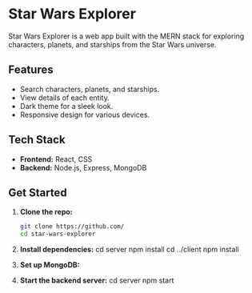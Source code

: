 # Star Wars Explorer

Star Wars Explorer is a web app built with the MERN stack for exploring characters, planets, and starships from the Star Wars universe.

## Features

- Search characters, planets, and starships.
- View details of each entity.
- Dark theme for a sleek look.
- Responsive design for various devices.

## Tech Stack

- **Frontend:** React, CSS
- **Backend:** Node.js, Express, MongoDB

## Get Started

1. **Clone the repo:**

   ```bash
   git clone https://github.com/
   cd star-wars-explorer
2. **Install dependencies:**
   cd server
   npm install
   cd ../client
   npm install
3. **Set up MongoDB:**
4. **Start the backend server:**
   cd server
   npm start




